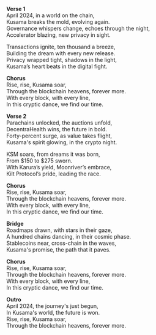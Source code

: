 **Verse 1**\
April 2024, in a world on the chain,\
Kusama breaks the mold, evolving again.\
Governance whispers change, echoes through the night,\
Accelerator blazing, new privacy in sight.

Transactions ignite, ten thousand a breeze,\
Building the dream with every new release.\
Privacy wrapped tight, shadows in the light,\
Kusama’s heart beats in the digital fight.

**Chorus**\
Rise, rise, Kusama soar,\
Through the blockchain heavens, forever more.\
With every block, with every line,\
In this cryptic dance, we find our time.

**Verse 2**\
Parachains unlocked, the auctions unfold,\
DecentraHealth wins, the future in bold.\
Forty-percent surge, as value takes flight,\
Kusama's spirit glowing, in the crypto night.

KSM soars, from dreams it was born,\
From $150 to $275 sworn.\
With Karura’s yield, Moonriver’s embrace,\
Kilt Protocol’s pride, leading the race.

**Chorus**\
Rise, rise, Kusama soar,\
Through the blockchain heavens, forever more.\
With every block, with every line,\
In this cryptic dance, we find our time.

**Bridge**\
Roadmaps drawn, with stars in their gaze,\
A hundred chains dancing, in their cosmic phase.\
Stablecoins near, cross-chain in the waves,\
Kusama's promise, the path that it paves.

**Chorus**\
Rise, rise, Kusama soar,\
Through the blockchain heavens, forever more.\
With every block, with every line,\
In this cryptic dance, we find our time.

**Outro**\
April 2024, the journey's just begun,\
In Kusama's world, the future is won.\
Rise, rise, Kusama soar,\
Through the blockchain heavens, forever more.
